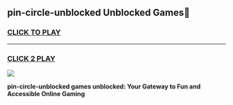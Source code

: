 
## pin-circle-unblocked Unblocked Games👋
<h3>
<a href="https://news.freeplayer.one?title=pin-circle-unblocked&ref=16F">CLICK TO PLAY</a></h3>
<hr>

<h3>
<a href="https://news.freeplayer.one?title=pin-circle-unblocked&ref=16F">CLICK 2 PLAY</a>
  
</h3>

<a href="https://news.freeplayer.one?title=pin-circle-unblocked&ref=16F/"><img src="https://clearcache.store/games.png"></a>


**pin-circle-unblocked games unblocked: Your Gateway to Fun and Accessible Online Gaming**
